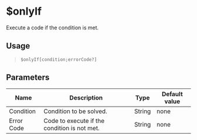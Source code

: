 # $onlyIf
Execute a code if the condition is met.
## Usage
> `$onlyIf[condition;errorCode?]`
## Parameters
|    Name    |                 Description                  |  Type  | Default value |
|------------|----------------------------------------------|--------|---------------|
| Condition  | Condition to be solved.                      | String | none          |
| Error Code | Code to execute if the condition is not met. | String | none          |
